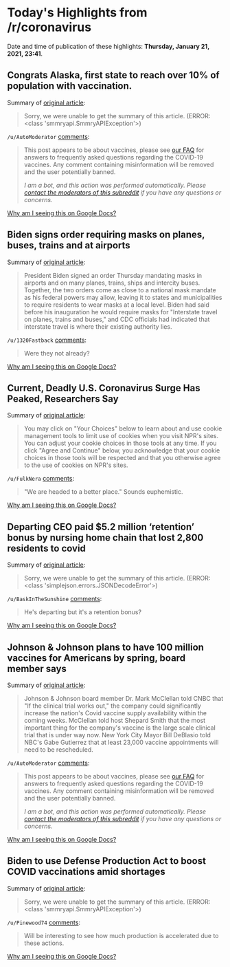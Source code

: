 # Today's Highlights from /r/coronavirus

Date and time of publication of these highlights: **Thursday, January 21, 2021, 23:41**.

## Congrats Alaska, first state to reach over 10% of population with vaccination.

Summary of [original article](https://www.arcgis.com/apps/opsdashboard/index.html#/84691dc5b0184827af0fd8e4c20034d9):

> Sorry, we were unable to get the summary of this article. (ERROR: <class 'smmryapi.SmmryAPIException'>)

`/u/AutoModerator` [comments](https://www.reddit.com/r/Coronavirus/comments/l2a9ve/congrats_alaska_first_state_to_reach_over_10_of/):

> This post appears to be about vaccines, please see [our FAQ](https://www.reddit.com/r/Coronavirus/wiki/faq#wiki_where_can_i_find_information_about_the_mechanism_and_progress_of_vaccines.3F) for answers to frequently asked questions regarding the COVID-19 vaccines. Any comment containing misinformation will be removed and the user potentially banned.
> 
> 
> *I am a bot, and this action was performed automatically. Please [contact the moderators of this subreddit](/message/compose/?to=/r/Coronavirus) if you have any questions or concerns.*

[Why am I seeing this on Google Docs?](https://docs.google.com/document/d/1Dc6We63vOXIZsc0op-Bt4abqkYjXzOigalQqFxmvvbM/edit?usp=sharing)

## Biden signs order requiring masks on planes, buses, trains and at airports

Summary of [original article](https://www.washingtonpost.com/local/trafficandcommuting/biden-mask-mandate/2021/01/21/5867d7ee-5bf9-11eb-8bcf-3877871c819d_story.html):

> President Biden signed an order Thursday mandating masks in airports and on many planes, trains, ships and intercity buses. Together, the two orders come as close to a national mask mandate as his federal powers may allow, leaving it to states and municipalities to require residents to wear masks at a local level. Biden had said before his inauguration he would require masks for "Interstate travel on planes, trains and buses," and CDC officials had indicated that interstate travel is where their existing authority lies.

`/u/1320Fastback` [comments](https://www.reddit.com/r/Coronavirus/comments/l274sj/biden_signs_order_requiring_masks_on_planes_buses/):

> Were they not already?

[Why am I seeing this on Google Docs?](https://docs.google.com/document/d/1Dc6We63vOXIZsc0op-Bt4abqkYjXzOigalQqFxmvvbM/edit?usp=sharing)

## Current, Deadly U.S. Coronavirus Surge Has Peaked, Researchers Say

Summary of [original article](https://www.npr.org/sections/health-shots/2021/01/21/958870301/the-current-deadly-u-s-coronavirus-surge-has-peaked-researchers-say):

> You may click on "Your Choices" below to learn about and use cookie management tools to limit use of cookies when you visit NPR's sites. You can adjust your cookie choices in those tools at any time. If you click "Agree and Continue" below, you acknowledge that your cookie choices in those tools will be respected and that you otherwise agree to the use of cookies on NPR's sites.

`/u/FulkNera` [comments](https://www.reddit.com/r/Coronavirus/comments/l1ylgb/current_deadly_us_coronavirus_surge_has_peaked/):

>  "We are headed to a better place." Sounds euphemistic.

[Why am I seeing this on Google Docs?](https://docs.google.com/document/d/1Dc6We63vOXIZsc0op-Bt4abqkYjXzOigalQqFxmvvbM/edit?usp=sharing)

## Departing CEO paid $5.2 million ‘retention’ bonus by nursing home chain that lost 2,800 residents to covid

Summary of [original article](https://www.washingtonpost.com/business/2021/01/20/genesis-nursing-homes-ceo-bonus/):

> Sorry, we were unable to get the summary of this article. (ERROR: <class 'simplejson.errors.JSONDecodeError'>)

`/u/BaskInTheSunshine` [comments](https://www.reddit.com/r/Coronavirus/comments/l1zxqr/departing_ceo_paid_52_million_retention_bonus_by/):

> He's departing but it's a retention bonus?

[Why am I seeing this on Google Docs?](https://docs.google.com/document/d/1Dc6We63vOXIZsc0op-Bt4abqkYjXzOigalQqFxmvvbM/edit?usp=sharing)

## Johnson & Johnson plans to have 100 million vaccines for Americans by spring, board member says

Summary of [original article](https://www.cnbc.com/2021/01/21/jj-plans-to-have-100-million-vaccines-for-americans-by-spring-board-member-says.html):

> Johnson & Johnson board member Dr. Mark McClellan told CNBC that "If the clinical trial works out," the company could significantly increase the nation's Covid vaccine supply availability within the coming weeks. McClellan told host Shepard Smith that the most important thing for the company's vaccine is the large scale clinical trial that is under way now. New York City Mayor Bill DeBlasio told NBC's Gabe Gutierrez that at least 23,000 vaccine appointments will need to be rescheduled.

`/u/AutoModerator` [comments](https://www.reddit.com/r/Coronavirus/comments/l2epok/johnson_johnson_plans_to_have_100_million/):

> This post appears to be about vaccines, please see [our FAQ](https://www.reddit.com/r/Coronavirus/wiki/faq#wiki_where_can_i_find_information_about_the_mechanism_and_progress_of_vaccines.3F) for answers to frequently asked questions regarding the COVID-19 vaccines. Any comment containing misinformation will be removed and the user potentially banned.
> 
> 
> *I am a bot, and this action was performed automatically. Please [contact the moderators of this subreddit](/message/compose/?to=/r/Coronavirus) if you have any questions or concerns.*

[Why am I seeing this on Google Docs?](https://docs.google.com/document/d/1Dc6We63vOXIZsc0op-Bt4abqkYjXzOigalQqFxmvvbM/edit?usp=sharing)

## Biden to use Defense Production Act to boost COVID vaccinations amid shortages

Summary of [original article](https://www.nydailynews.com/coronavirus/ny-covid-vaccine-biden-dpa-20210121-3nbnjhfnjreojlbcl4i5i7pfpy-story.html):

> Sorry, we were unable to get the summary of this article. (ERROR: <class 'smmryapi.SmmryAPIException'>)

`/u/Pinewood74` [comments](https://www.reddit.com/r/Coronavirus/comments/l26bh9/biden_to_use_defense_production_act_to_boost/):

> Will be interesting to see how much production is accelerated due to these actions.

[Why am I seeing this on Google Docs?](https://docs.google.com/document/d/1Dc6We63vOXIZsc0op-Bt4abqkYjXzOigalQqFxmvvbM/edit?usp=sharing)

